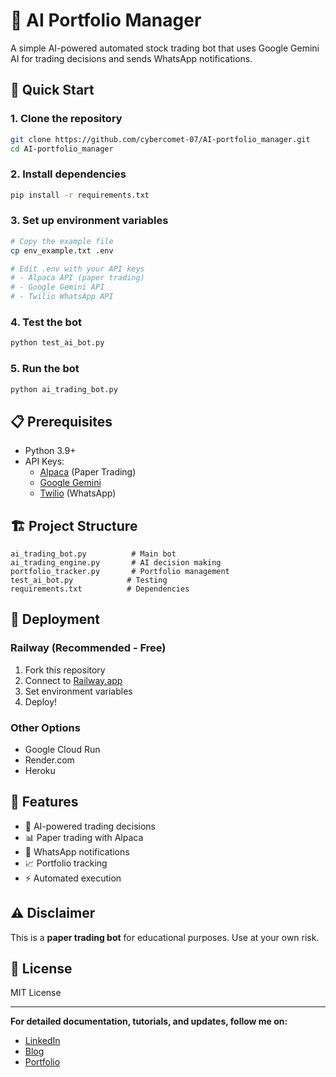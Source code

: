 # 🤖 AI Portfolio Manager

A simple AI-powered automated stock trading bot that uses Google Gemini AI for trading decisions and sends WhatsApp notifications.

## 🚀 Quick Start

### 1. Clone the repository
```bash
git clone https://github.com/cybercomet-07/AI-portfolio_manager.git
cd AI-portfolio_manager
```

### 2. Install dependencies
```bash
pip install -r requirements.txt
```

### 3. Set up environment variables
```bash
# Copy the example file
cp env_example.txt .env

# Edit .env with your API keys
# - Alpaca API (paper trading)
# - Google Gemini API
# - Twilio WhatsApp API
```

### 4. Test the bot
```bash
python test_ai_bot.py
```

### 5. Run the bot
```bash
python ai_trading_bot.py
```

## 📋 Prerequisites

- Python 3.9+
- API Keys:
  - [Alpaca](https://app.alpaca.markets/paper/dashboard/overview) (Paper Trading)
  - [Google Gemini](https://makersuite.google.com/app/apikey)
  - [Twilio](https://console.twilio.com/) (WhatsApp)

## 🏗️ Project Structure

```
ai_trading_bot.py          # Main bot
ai_trading_engine.py       # AI decision making
portfolio_tracker.py       # Portfolio management
test_ai_bot.py            # Testing
requirements.txt          # Dependencies
```

## 🚀 Deployment

### Railway (Recommended - Free)
1. Fork this repository
2. Connect to [Railway.app](https://railway.app)
3. Set environment variables
4. Deploy!

### Other Options
- Google Cloud Run
- Render.com
- Heroku

## 📱 Features

- 🤖 AI-powered trading decisions
- 📊 Paper trading with Alpaca
- 📱 WhatsApp notifications
- 📈 Portfolio tracking
- ⚡ Automated execution

## ⚠️ Disclaimer

This is a **paper trading bot** for educational purposes. Use at your own risk.

## 📄 License

MIT License

---

**For detailed documentation, tutorials, and updates, follow me on:**
- [LinkedIn](https://linkedin.com/in/your-profile)
- [Blog](https://your-blog.com)
- [Portfolio](https://your-portfolio.com) 
